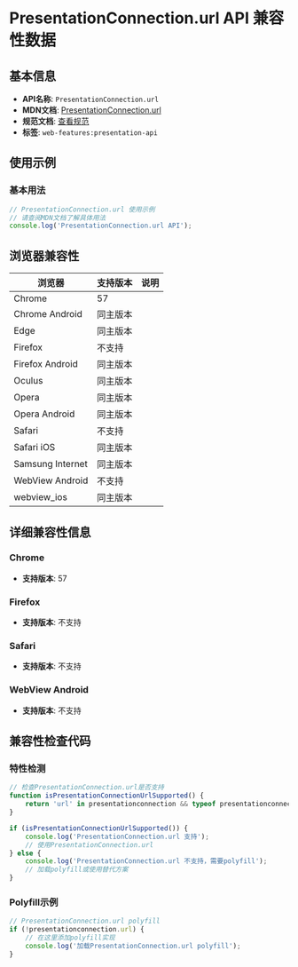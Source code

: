# PresentationConnection.url API 兼容性数据

## 基本信息

- **API名称**: `PresentationConnection.url`
- **MDN文档**: [PresentationConnection.url](https://developer.mozilla.org/docs/Web/API/PresentationConnection/url)
- **规范文档**: [查看规范](https://w3c.github.io/presentation-api/#dom-presentationconnection-url)
- **标签**: `web-features:presentation-api`

## 使用示例

### 基本用法

```javascript
// PresentationConnection.url 使用示例
// 请查阅MDN文档了解具体用法
console.log('PresentationConnection.url API');
```

## 浏览器兼容性

| 浏览器 | 支持版本 | 说明 |
|--------|----------|------|
| Chrome | 57 |  |
| Chrome Android | 同主版本 |  |
| Edge | 同主版本 |  |
| Firefox | 不支持 |  |
| Firefox Android | 同主版本 |  |
| Oculus | 同主版本 |  |
| Opera | 同主版本 |  |
| Opera Android | 同主版本 |  |
| Safari | 不支持 |  |
| Safari iOS | 同主版本 |  |
| Samsung Internet | 同主版本 |  |
| WebView Android | 不支持 |  |
| webview_ios | 同主版本 |  |

## 详细兼容性信息

### Chrome

- **支持版本**: 57

### Firefox

- **支持版本**: 不支持

### Safari

- **支持版本**: 不支持

### WebView Android

- **支持版本**: 不支持

## 兼容性检查代码

### 特性检测

```javascript
// 检查PresentationConnection.url是否支持
function isPresentationConnectionUrlSupported() {
    return 'url' in presentationconnection && typeof presentationconnection.url === 'function';
}

if (isPresentationConnectionUrlSupported()) {
    console.log('PresentationConnection.url 支持');
    // 使用PresentationConnection.url
} else {
    console.log('PresentationConnection.url 不支持，需要polyfill');
    // 加载polyfill或使用替代方案
}
```

### Polyfill示例

```javascript
// PresentationConnection.url polyfill
if (!presentationconnection.url) {
    // 在这里添加polyfill实现
    console.log('加载PresentationConnection.url polyfill');
}
```

